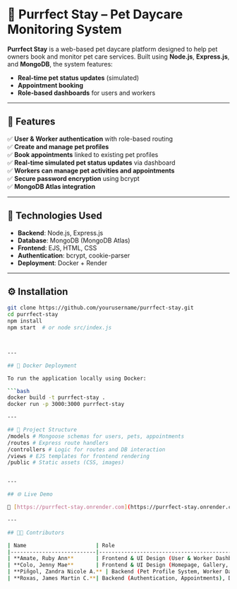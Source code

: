 # 🐾 Purrfect Stay – Pet Daycare Monitoring System

**Purrfect Stay** is a web-based pet daycare platform designed to help pet owners book and monitor pet care services. Built using **Node.js**, **Express.js**, and **MongoDB**, the system features:

- **Real-time pet status updates** (simulated)  
- **Appointment booking**  
- **Role-based dashboards** for users and workers  

---

## 🚀 Features

✅ **User & Worker authentication** with role-based routing  
✅ **Create and manage pet profiles**  
✅ **Book appointments** linked to existing pet profiles  
✅ **Real-time simulated pet status updates** via dashboard  
✅ **Workers can manage pet activities and appointments**  
✅ **Secure password encryption** using bcrypt  
✅ **MongoDB Atlas integration**  

---

## 🧱 Technologies Used

- **Backend**: Node.js, Express.js  
- **Database**: MongoDB (MongoDB Atlas)  
- **Frontend**: EJS, HTML, CSS  
- **Authentication**: bcrypt, cookie-parser  
- **Deployment**: Docker + Render  

---

## ⚙️ Installation

```bash
git clone https://github.com/yourusername/purrfect-stay.git
cd purrfect-stay
npm install
npm start  # or node src/index.js



---

## 🐳 Docker Deployment

To run the application locally using Docker:

```bash
docker build -t purrfect-stay .
docker run -p 3000:3000 purrfect-stay

---

## 📁 Project Structure
/models # Mongoose schemas for users, pets, appointments
/routes # Express route handlers
/controllers # Logic for routes and DB interaction
/views # EJS templates for frontend rendering
/public # Static assets (CSS, images)


---

## 🌐 Live Demo

🔗 [https://purrfect-stay.onrender.com](https://purrfect-stay.onrender.com)

---

## 👨‍💻 Contributors

| Name                      | Role                                                                 |
|---------------------------|----------------------------------------------------------------------|
| **Amate, Ruby Ann**       | Frontend & UI Design (User & Worker Dashboard, Login/Signup, Booking) |
| **Colo, Jenny Mae**       | Frontend & UI Design (Homepage, Gallery, About Us), Deployment       |
| **Piñgol, Zandra Nicole A.** | Backend (Pet Profile System, Worker Dashboard)                      |
| **Roxas, James Martin C.**| Backend (Authentication, Appointments), Deployment                   |

